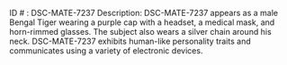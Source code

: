 ID # : DSC-MATE-7237
Description: DSC-MATE-7237 appears as a male Bengal Tiger wearing a purple cap with a headset, a medical mask, and horn-rimmed glasses. The subject also wears a silver chain around his neck. DSC-MATE-7237 exhibits human-like personality traits and communicates using a variety of electronic devices.